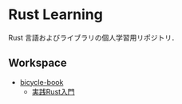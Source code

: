 Rust Learning
==============

Rust 言語およびライブラリの個人学習用リポジトリ．

## Workspace

- [bicycle-book](./bicycle-book)
    - [実践Rust入門](https://gihyo.jp/book/2019/978-4-297-10559-4)
